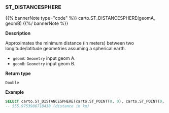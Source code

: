 ### ST_DISTANCESPHERE

{{% bannerNote type="code" %}}
carto.ST_DISTANCESPHERE(geomA, geomB)
{{%/ bannerNote %}}

**Description**

Approximates the minimum distance (in meters) between two longitude/latitude geometries assuming a spherical earth.

* `geomA`: `Geometry` input geom A.
* `geomB`: `Geometry` input geom B.

**Return type**

`Double`

**Example**

```sql
SELECT carto.ST_DISTANCESPHERE(carto.ST_POINT(0, 0), carto.ST_POINT(0, 5)) / 1000;
-- 555.9753986718438 (distance in km)
```